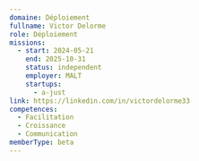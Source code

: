 ```yaml
---
domaine: Déploiement
fullname: Victor Delorme
role: Déploiement
missions:
  - start: 2024-05-21
    end: 2025-10-31
    status: independent
    employer: MALT
    startups:
      - a-just
link: https://linkedin.com/in/victordelorme33
competences:
  - Facilitation
  - Croissance
  - Communication
memberType: beta
---
```

